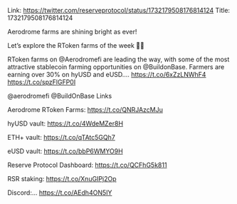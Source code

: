 Link:  https://twitter.com/reserveprotocol/status/1732179508176814124
Title: 1732179508176814124

Aerodrome farms are shining bright as ever! 

Let’s explore the RToken farms of the week 👨‍🌾

RToken farms on @Aerodromefi are leading the way, with some of the most attractive stablecoin farming opportunities on @BuildonBase. Farmers are earning over 30% on hyUSD and eUSD.… https://t.co/6xZzLNWhF4 https://t.co/spzFlGFP0I

@aerodromefi @BuildOnBase Links

Aerodrome RToken Farms:
https://t.co/QNRJAzcMJu

hyUSD vault:
https://t.co/4WdeMZer8H

ETH+ vault:
https://t.co/qTAtc5GQh7

eUSD vault:
https://t.co/bbP6WMYO9H

Reserve Protocol Dashboard: https://t.co/QCFhG5k811

RSR staking:
https://t.co/XnuGIPj2Op

Discord:… https://t.co/AEdh4ON5IY